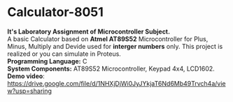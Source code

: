 # **Calculator-8051**  
**It's Laboratory Assignment of Microcontroller Subject.**  
A basic Calculator based on **Atmel AT89S52** Microcontroller for Plus, Minus, Multiply and Devide used for **interger numbers** only. This project is realized or you can simulate in Proteus.  
**Programming Language:** C  
**System Components:** AT89S52 Microcontroller, Keypad 4x4, LCD1602.  
**Demo video**: https://drive.google.com/file/d/1NHXjDjWi0JyJYkjaT6Nd6Mb49Trvch4a/view?usp=sharing
